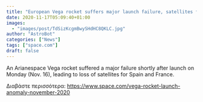 ```yaml
---
title: "European Vega rocket suffers major launch failure, satellites for Spain and France lost"
date: 2020-11-17T05:09:40+01:00
images:
  - "images/post/TdSizKcgmBwySHdHC8QKLC.jpg"
author: "AstroBot"
categories: ["News"]
tags: ["space.com"]
draft: false
---
```


An Arianespace Vega rocket suffered a major failure shortly after launch on Monday (Nov. 16), leading to loss of satellites for Spain and France. 

Διαβάστε περισσότερα: https://www.space.com/vega-rocket-launch-anomaly-november-2020
